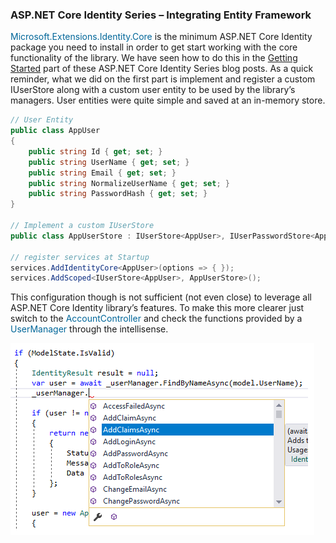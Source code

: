 ### ASP.NET Core Identity Series – Integrating Entity Framework 
<font color=#069>Microsoft.Extensions.Identity.Core</font> is the minimum ASP.NET Core Identity package you need to install in order to get start working with the core functionality of the library. We have seen how to do this in the [Getting Started](./asp-net-core-identity-series-getting-started.md) part of these ASP.NET Core Identity Series blog posts. As a quick reminder, what we did on the first part is implement and register a custom IUserStore along with a custom user entity to be used by the library’s managers. User entities were quite simple and saved at an in-memory store.  

```c#
// User Entity
public class AppUser
{
    public string Id { get; set; }
    public string UserName { get; set; }
    public string Email { get; set; }
    public string NormalizeUserName { get; set; }
    public string PasswordHash { get; set; }
}
 
// Implement a custom IUserStore
public class AppUserStore : IUserStore<AppUser>, IUserPasswordStore<AppUser></AppUser>
 
// register services at Startup
services.AddIdentityCore<AppUser>(options => { });
services.AddScoped<IUserStore<AppUser>, AppUserStore>();
```  
This configuration though is not sufficient (not even close) to leverage all ASP.NET Core Identity library’s features. To make this more clearer just switch to the <font color=#069>AccountController</font> and check the functions provided by a <font color=#069>UserManager</font> through the intellisense.  

![ASP.NET Core Identity Series – Integrating Entity Framework ](./img/Part2/aspnet-core-identity-entity-framework-01.png)  

